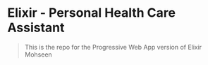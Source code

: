 # Elixir - Personal Health Care Assistant
>This is the repo for the Progressive Web App version of Elixir
>Mohseen
